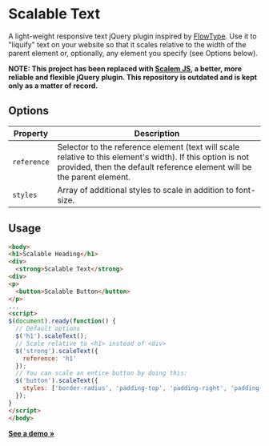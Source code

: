 Scalable Text
==============

A light-weight responsive text jQuery plugin inspired by [FlowType](http://simplefocus.com/flowtype/). Use it to "liquify" text on your website so that it scales relative to the width of the parent element or, optionally, any element you specify (see Options below).

__NOTE: This project has been replaced with [Scalem JS](https://github.com/thdoan/scalem), a better, more reliable and flexible jQuery plugin. This repository is outdated and is kept only as a matter of record.__


Options
-------

Property    | Description
----------- | -------------
`reference` | Selector to the reference element (text will scale relative to this element's width). If this option is not provided, then the default reference element will be the parent element.
`styles`    | Array of additional styles to scale in addition to font-size.


Usage
-----

```html
<body>
<h1>Scalable Heading</h1>
<div>
  <strong>Scalable Text</strong>
<div>
<p>
  <button>Scalable Button</button>
</p>
...
<script>
$(document).ready(function() {
  // Default options
  $('h1').scaleText();
  // Scale relative to <h1> instead of <div>
  $('strong').scaleText({
    reference: 'h1'
  });
  // You can scale an entire button by doing this:
  $('button').scaleText({
    styles: ['border-radius', 'padding-top', 'padding-right', 'padding-bottom', 'padding-left']
  });
}
</script>
</body>
```

[__See a demo &raquo;__](http://thdoan.github.io/scalable-text/demo.html)
